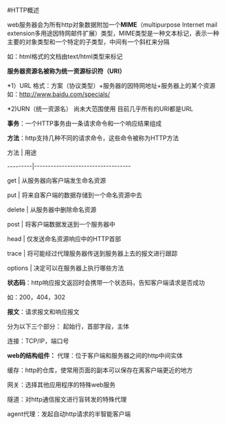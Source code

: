 #HTTP概述

web服务器会为所有http对象数据附加一个**MIME**（multipurpose Internet mail extension多用途因特网邮件扩展）类型，MIME类型是一种文本标记，表示一种主要的对象类型和一个特定的子类型，中间有一个斜杠来分隔

如：html格式的文档由text/html类型来标记

**服务器资源名被称为统一资源标识符（URI）**

*1）URL
格式：方案（协议类型）+服务器的因特网地址+服务器上的某个资源
如：http://www.baidu.com/specials/

*2)URN（统一资源名）
尚未大范围使用
目前几乎所有的URI都是URL

**事务**：一个HTTP事务由一条请求命令和一个响应结果组成

**方法**：http支持几种不同的请求命令，这些命令被称为HTTP方法

方法     |  用途

---------|-----------------------------------

get       |       从服务器向客户端发生命名资源

put       |    将来自客户端的数据存储到一个命名资源中去

delete    |     从服务器中删除命名资源

post      |       将客户端数据发送到一个服务器中

head      |      仅发送命名资源响应中的HTTP首部

trace     |     将可能经过代理服务器传送到服务器上去的报文进行跟踪

options   |    决定可以在服务器上执行哪些方法


**状态码**：http响应报文返回时会携带一个状态码，告知客户端请求是否成功

如：200，404，302

**报文**：请求报文和响应报文

分为以下三个部分：
起始行，首部字段，主体

连接：TCP/IP，端口号

**web的结构组件：**
代理：位于客户端和服务器之间的http中间实体

缓存：http的仓库，使常用页面的副本可以保存在离客户端更近的地方

网关：选择其他应用程序的特殊web服务

隧道：对http通信报文进行盲转发的特殊代理

agent代理：发起自动http请求的半智能客户端
